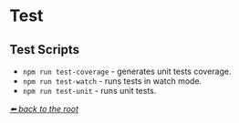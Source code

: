 # Test

## Test Scripts

* `npm run test-coverage` - generates unit tests coverage.
* `npm run test-watch` - runs tests in watch mode.
* `npm run test-unit` - runs unit tests.

*[⬅️ back to the root](/README.md#stripe-test-app)*
